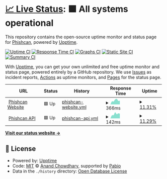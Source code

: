 # [📈 Live Status](https://Phishcan.github.io/status): <!--live status--> **🟩 All systems operational**

This repository contains the open-source uptime monitor and status page for [Phishcan](https://phishcan.org), powered by [Upptime](https://github.com/upptime/upptime).

[![Uptime CI](https://github.com/Phishcan/status/workflows/Uptime%20CI/badge.svg)](https://github.com/Phishcan/status/actions?query=workflow%3A%22Uptime+CI%22)
[![Response Time CI](https://github.com/Phishcan/status/workflows/Response%20Time%20CI/badge.svg)](https://github.com/Phishcan/status/actions?query=workflow%3A%22Response+Time+CI%22)
[![Graphs CI](https://github.com/Phishcan/status/workflows/Graphs%20CI/badge.svg)](https://github.com/Phishcan/status/actions?query=workflow%3A%22Graphs+CI%22)
[![Static Site CI](https://github.com/Phishcan/status/workflows/Static%20Site%20CI/badge.svg)](https://github.com/Phishcan/status/actions?query=workflow%3A%22Static+Site+CI%22)
[![Summary CI](https://github.com/Phishcan/status/workflows/Summary%20CI/badge.svg)](https://github.com/Phishcan/status/actions?query=workflow%3A%22Summary+CI%22)

With [Upptime](https://upptime.js.org), you can get your own unlimited and free uptime monitor and status page, powered entirely by a GitHub repository. We use [Issues](https://github.com/Phishcan/status/issues) as incident reports, [Actions](https://github.com/Phishcan/status/actions) as uptime monitors, and [Pages](https://Phishcan.github.io/status) for the status page.

<!--start: status pages-->
<!-- This summary is generated by Upptime (https://github.com/upptime/upptime) -->
<!-- Do not edit this manually, your changes will be overwritten -->
<!-- prettier-ignore -->
| URL | Status | History | Response Time | Uptime |
| --- | ------ | ------- | ------------- | ------ |
| <img alt="" src="https://icons.duckduckgo.com/ip3/phishcan.org.ico" height="13"> [Phishcan Website](https://phishcan.org) | 🟩 Up | [phishcan-website.yml](https://github.com/Phishcan/status/commits/HEAD/history/phishcan-website.yml) | <details><summary><img alt="Response time graph" src="./graphs/phishcan-website/response-time-week.png" height="20"> 366ms</summary><br><a href="https://Phishcan.github.io/status/history/phishcan-website"><img alt="Response time 366" src="https://img.shields.io/endpoint?url=https%3A%2F%2Fraw.githubusercontent.com%2FPhishcan%2Fstatus%2FHEAD%2Fapi%2Fphishcan-website%2Fresponse-time.json"></a><br><a href="https://Phishcan.github.io/status/history/phishcan-website"><img alt="24-hour response time 366" src="https://img.shields.io/endpoint?url=https%3A%2F%2Fraw.githubusercontent.com%2FPhishcan%2Fstatus%2FHEAD%2Fapi%2Fphishcan-website%2Fresponse-time-day.json"></a><br><a href="https://Phishcan.github.io/status/history/phishcan-website"><img alt="7-day response time 366" src="https://img.shields.io/endpoint?url=https%3A%2F%2Fraw.githubusercontent.com%2FPhishcan%2Fstatus%2FHEAD%2Fapi%2Fphishcan-website%2Fresponse-time-week.json"></a><br><a href="https://Phishcan.github.io/status/history/phishcan-website"><img alt="30-day response time 366" src="https://img.shields.io/endpoint?url=https%3A%2F%2Fraw.githubusercontent.com%2FPhishcan%2Fstatus%2FHEAD%2Fapi%2Fphishcan-website%2Fresponse-time-month.json"></a><br><a href="https://Phishcan.github.io/status/history/phishcan-website"><img alt="1-year response time 366" src="https://img.shields.io/endpoint?url=https%3A%2F%2Fraw.githubusercontent.com%2FPhishcan%2Fstatus%2FHEAD%2Fapi%2Fphishcan-website%2Fresponse-time-year.json"></a></details> | <details><summary><a href="https://Phishcan.github.io/status/history/phishcan-website">11.31%</a></summary><a href="https://Phishcan.github.io/status/history/phishcan-website"><img alt="All-time uptime 11.31%" src="https://img.shields.io/endpoint?url=https%3A%2F%2Fraw.githubusercontent.com%2FPhishcan%2Fstatus%2FHEAD%2Fapi%2Fphishcan-website%2Fuptime.json"></a><br><a href="https://Phishcan.github.io/status/history/phishcan-website"><img alt="24-hour uptime 11.31%" src="https://img.shields.io/endpoint?url=https%3A%2F%2Fraw.githubusercontent.com%2FPhishcan%2Fstatus%2FHEAD%2Fapi%2Fphishcan-website%2Fuptime-day.json"></a><br><a href="https://Phishcan.github.io/status/history/phishcan-website"><img alt="7-day uptime 11.31%" src="https://img.shields.io/endpoint?url=https%3A%2F%2Fraw.githubusercontent.com%2FPhishcan%2Fstatus%2FHEAD%2Fapi%2Fphishcan-website%2Fuptime-week.json"></a><br><a href="https://Phishcan.github.io/status/history/phishcan-website"><img alt="30-day uptime 11.31%" src="https://img.shields.io/endpoint?url=https%3A%2F%2Fraw.githubusercontent.com%2FPhishcan%2Fstatus%2FHEAD%2Fapi%2Fphishcan-website%2Fuptime-month.json"></a><br><a href="https://Phishcan.github.io/status/history/phishcan-website"><img alt="1-year uptime 11.31%" src="https://img.shields.io/endpoint?url=https%3A%2F%2Fraw.githubusercontent.com%2FPhishcan%2Fstatus%2FHEAD%2Fapi%2Fphishcan-website%2Fuptime-year.json"></a></details>
| <img alt="" src="https://icons.duckduckgo.com/ip3/phishcan.org.ico" height="13"> [Phishcan API](https://phishcan.org/api) | 🟩 Up | [phishcan-api.yml](https://github.com/Phishcan/status/commits/HEAD/history/phishcan-api.yml) | <details><summary><img alt="Response time graph" src="./graphs/phishcan-api/response-time-week.png" height="20"> 142ms</summary><br><a href="https://Phishcan.github.io/status/history/phishcan-api"><img alt="Response time 142" src="https://img.shields.io/endpoint?url=https%3A%2F%2Fraw.githubusercontent.com%2FPhishcan%2Fstatus%2FHEAD%2Fapi%2Fphishcan-api%2Fresponse-time.json"></a><br><a href="https://Phishcan.github.io/status/history/phishcan-api"><img alt="24-hour response time 142" src="https://img.shields.io/endpoint?url=https%3A%2F%2Fraw.githubusercontent.com%2FPhishcan%2Fstatus%2FHEAD%2Fapi%2Fphishcan-api%2Fresponse-time-day.json"></a><br><a href="https://Phishcan.github.io/status/history/phishcan-api"><img alt="7-day response time 142" src="https://img.shields.io/endpoint?url=https%3A%2F%2Fraw.githubusercontent.com%2FPhishcan%2Fstatus%2FHEAD%2Fapi%2Fphishcan-api%2Fresponse-time-week.json"></a><br><a href="https://Phishcan.github.io/status/history/phishcan-api"><img alt="30-day response time 142" src="https://img.shields.io/endpoint?url=https%3A%2F%2Fraw.githubusercontent.com%2FPhishcan%2Fstatus%2FHEAD%2Fapi%2Fphishcan-api%2Fresponse-time-month.json"></a><br><a href="https://Phishcan.github.io/status/history/phishcan-api"><img alt="1-year response time 142" src="https://img.shields.io/endpoint?url=https%3A%2F%2Fraw.githubusercontent.com%2FPhishcan%2Fstatus%2FHEAD%2Fapi%2Fphishcan-api%2Fresponse-time-year.json"></a></details> | <details><summary><a href="https://Phishcan.github.io/status/history/phishcan-api">11.29%</a></summary><a href="https://Phishcan.github.io/status/history/phishcan-api"><img alt="All-time uptime 11.29%" src="https://img.shields.io/endpoint?url=https%3A%2F%2Fraw.githubusercontent.com%2FPhishcan%2Fstatus%2FHEAD%2Fapi%2Fphishcan-api%2Fuptime.json"></a><br><a href="https://Phishcan.github.io/status/history/phishcan-api"><img alt="24-hour uptime 11.29%" src="https://img.shields.io/endpoint?url=https%3A%2F%2Fraw.githubusercontent.com%2FPhishcan%2Fstatus%2FHEAD%2Fapi%2Fphishcan-api%2Fuptime-day.json"></a><br><a href="https://Phishcan.github.io/status/history/phishcan-api"><img alt="7-day uptime 11.29%" src="https://img.shields.io/endpoint?url=https%3A%2F%2Fraw.githubusercontent.com%2FPhishcan%2Fstatus%2FHEAD%2Fapi%2Fphishcan-api%2Fuptime-week.json"></a><br><a href="https://Phishcan.github.io/status/history/phishcan-api"><img alt="30-day uptime 11.29%" src="https://img.shields.io/endpoint?url=https%3A%2F%2Fraw.githubusercontent.com%2FPhishcan%2Fstatus%2FHEAD%2Fapi%2Fphishcan-api%2Fuptime-month.json"></a><br><a href="https://Phishcan.github.io/status/history/phishcan-api"><img alt="1-year uptime 11.29%" src="https://img.shields.io/endpoint?url=https%3A%2F%2Fraw.githubusercontent.com%2FPhishcan%2Fstatus%2FHEAD%2Fapi%2Fphishcan-api%2Fuptime-year.json"></a></details>

<!--end: status pages-->

[**Visit our status website →**](https://Phishcan.github.io/status)

## 📄 License

- Powered by: [Upptime](https://github.com/upptime/upptime)
- Code: [MIT](./LICENSE) © [Anand Chowdhary](https://anandchowdhary.com), supported by [Pabio](https://pabio.com)
- Data in the `./history` directory: [Open Database License](https://opendatacommons.org/licenses/odbl/1-0/)
